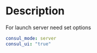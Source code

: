 # Description
For launch server need set  options

```yaml
consul_mode: server
consul_ui: "true"
```